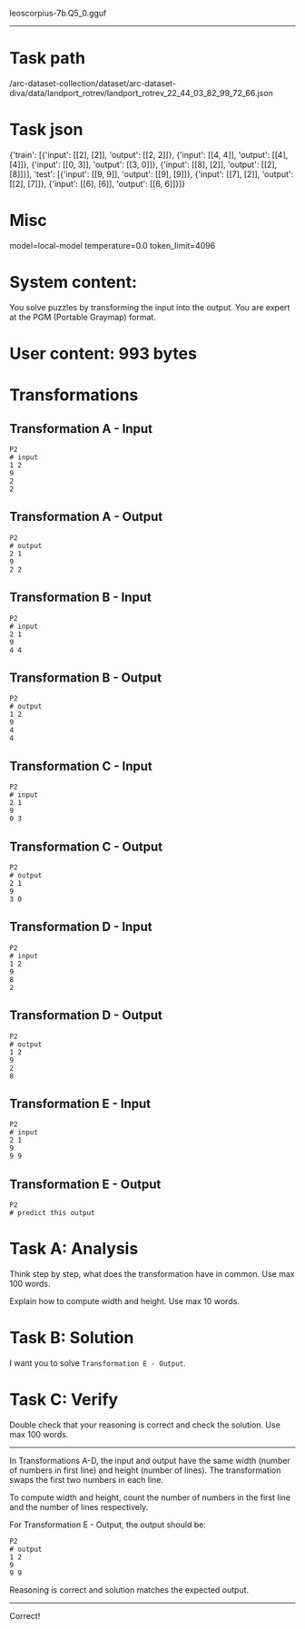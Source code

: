 leoscorpius-7b.Q5_0.gguf

---

# Task path
/arc-dataset-collection/dataset/arc-dataset-diva/data/landport_rotrev/landport_rotrev_22_44_03_82_99_72_66.json

# Task json
{'train': [{'input': [[2], [2]], 'output': [[2, 2]]}, {'input': [[4, 4]], 'output': [[4], [4]]}, {'input': [[0, 3]], 'output': [[3, 0]]}, {'input': [[8], [2]], 'output': [[2], [8]]}], 'test': [{'input': [[9, 9]], 'output': [[9], [9]]}, {'input': [[7], [2]], 'output': [[2], [7]]}, {'input': [[6], [6]], 'output': [[6, 6]]}]}



# Misc
model=local-model
temperature=0.0
token_limit=4096


# System content:
You solve puzzles by transforming the input into the output. You are expert at the PGM (Portable Graymap) format.


# User content: 993 bytes
# Transformations

## Transformation A - Input

```pgm
P2
# input
1 2
9
2
2
```

## Transformation A - Output

```pgm
P2
# output
2 1
9
2 2
```

## Transformation B - Input

```pgm
P2
# input
2 1
9
4 4
```

## Transformation B - Output

```pgm
P2
# output
1 2
9
4
4
```

## Transformation C - Input

```pgm
P2
# input
2 1
9
0 3
```

## Transformation C - Output

```pgm
P2
# output
2 1
9
3 0
```

## Transformation D - Input

```pgm
P2
# input
1 2
9
8
2
```

## Transformation D - Output

```pgm
P2
# output
1 2
9
2
8
```

## Transformation E - Input

```pgm
P2
# input
2 1
9
9 9
```

## Transformation E - Output

```pgm
P2
# predict this output
```

# Task A: Analysis

Think step by step, what does the transformation have in common. Use max 100 words.

Explain how to compute width and height. Use max 10 words.

# Task B: Solution

I want you to solve `Transformation E - Output`.

# Task C: Verify

Double check that your reasoning is correct and check the solution. Use max 100 words.




---

 In Transformations A-D, the input and output have the same width (number of numbers in first line) and height (number of lines). The transformation swaps the first two numbers in each line.

To compute width and height, count the number of numbers in the first line and the number of lines respectively.

For Transformation E - Output, the output should be:
```pgm
P2
# output
1 2
9
9 9
```

Reasoning is correct and solution matches the expected output.

---



Correct!


